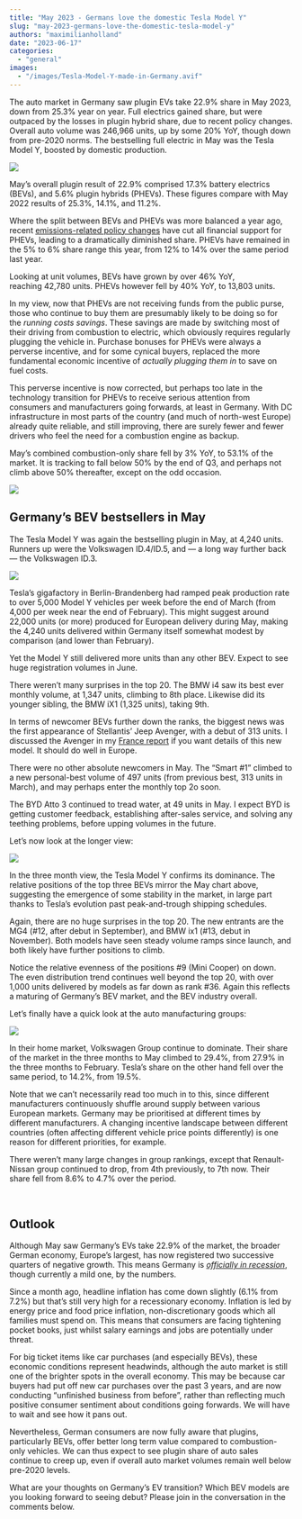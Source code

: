 ```yaml
---
title: "May 2023 - Germans love the domestic Tesla Model Y"
slug: "may-2023-germans-love-the-domestic-tesla-model-y"
authors: "maximilianholland"
date: "2023-06-17"
categories: 
  - "general"
images: 
  - "/images/Tesla-Model-Y-made-in-Germany.avif"
---
```


The auto market in Germany saw plugin EVs take 22.9% share in May 2023, down from 25.3% year on year. Full electrics gained share, but were outpaced by the losses in plugin hybrid share, due to recent policy changes. Overall auto volume was 246,966 units, up by some 20% YoY, though down from pre-2020 norms. The bestselling full electric in May was the Tesla Model Y, boosted by domestic production.

![](images/May-2023-Germany-Passenger-Auto-Registrations2-SQ.avif)

May’s overall plugin result of 22.9% comprised 17.3% battery electrics (BEVs), and 5.6% plugin hybrids (PHEVs). These figures compare with May 2022 results of 25.3%, 14.1%, and 11.2%.

Where the split between BEVs and PHEVs was more balanced a year ago, recent [emissions-related policy changes](/2023/01/08/in-december-evs-took-more-than-half-of-the-german-car-market/) have cut all financial support for PHEVs, leading to a dramatically diminished share. PHEVs have remained in the 5% to 6% share range this year, from 12% to 14% over the same period last year.

Looking at unit volumes, BEVs have grown by over 46% YoY, reaching 42,780 units. PHEVs however fell by 40% YoY, to 13,803 units.

In my view, now that PHEVs are not receiving funds from the public purse, those who continue to buy them are presumably likely to be doing so for the _running costs savings_. These savings are made by switching most of their driving from combustion to electric, which obviously requires regularly plugging the vehicle in. Purchase bonuses for PHEVs were always a perverse incentive, and for some cynical buyers, replaced the more fundamental economic incentive of _actually plugging them in_ to save on fuel costs.

This perverse incentive is now corrected, but perhaps too late in the technology transition for PHEVs to receive serious attention from consumers and manufacturers going forwards, at least in Germany. With DC infrastructure in most parts of the country (and much of north-west Europe) already quite reliable, and still improving, there are surely fewer and fewer drivers who feel the need for a combustion engine as backup.

May’s combined combustion-only share fell by 3% YoY, to 53.1% of the market. It is tracking to fall below 50% by the end of Q3, and perhaps not climb above 50% thereafter, except on the odd occasion.

![](images/May-2023-Germany-Monthly-Powertrain-Market-Share.avif)

## Germany’s BEV bestsellers in May

The Tesla Model Y was again the bestselling plugin in May, at 4,240 units. Runners up were the Volkswagen ID.4/ID.5, and — a long way further back — the Volkswagen ID.3.

![](images/Germany-BEVs-May-2023.avif)

Tesla’s gigafactory in Berlin-Brandenberg had ramped peak production rate to over 5,000 Model Y vehicles per week before the end of March (from 4,000 per week near the end of February). This might suggest around 22,000 units (or more) produced for European delivery during May, making the 4,240 units delivered within Germany itself somewhat modest by comparison (and lower than February).

Yet the Model Y still delivered more units than any other BEV. Expect to see huge registration volumes in June.

There weren’t many surprises in the top 20. The BMW i4 saw its best ever monthly volume, at 1,347 units, climbing to 8th place. Likewise did its younger sibling, the BMW iX1 (1,325 units), taking 9th.

In terms of newcomer BEVs further down the ranks, the biggest news was the first appearance of Stellantis’ Jeep Avenger, with a debut of 313 units. I discussed the Avenger in my [France report](/2023/06/15/may-2023-new-stellantis-bevs-arrive-in-france/) if you want details of this new model. It should do well in Europe.

There were no other absolute newcomers in May. The “Smart #1” climbed to a new personal-best volume of 497 units (from previous best, 313 units in March), and may perhaps enter the monthly top 2o soon.

The BYD Atto 3 continued to tread water, at 49 units in May. I expect BYD is getting customer feedback, establishing after-sales service, and solving any teething problems, before upping volumes in the future.

Let’s now look at the longer view:

![](images/Germany-BEVs-May-23-Trailing-Qtr.avif)

In the three month view, the Tesla Model Y confirms its dominance. The relative positions of the top three BEVs mirror the May chart above, suggesting the emergence of some stability in the market, in large part thanks to Tesla’s evolution past peak-and-trough shipping schedules.

Again, there are no huge surprises in the top 20. The new entrants are the MG4 (#12, after debut in September), and BMW ix1 (#13, debut in November). Both models have seen steady volume ramps since launch, and both likely have further positions to climb.

Notice the relative evenness of the positions #9 (Mini Cooper) on down. The even distribution trend continues well beyond the top 20, with over 1,000 units delivered by models as far down as rank #36. Again this reflects a maturing of Germany’s BEV market, and the BEV industry overall.

Let’s finally have a quick look at the auto manufacturing groups:

![](images/Germany-BEV-Groups-May-23-Trailing-Qtr.avif)

In their home market, Volkswagen Group continue to dominate. Their share of the market in the three months to May climbed to 29.4%, from 27.9% in the three months to February. Tesla’s share on the other hand fell over the same period, to 14.2%, from 19.5%.

Note that we can’t necessarily read too much in to this, since different manufacturers continuously shuffle around supply between various European markets. Germany may be prioritised at different times by different manufacturers. A changing incentive landscape between different countries (often affecting different vehicle price points differently) is one reason for different priorities, for example.

There weren’t many large changes in group rankings, except that Renault-Nissan group continued to drop, from 4th previously, to 7th now. Their share fell from 8.6% to 4.7% over the period.

 

## Outlook

Although May saw Germany’s EVs take 22.9% of the market, the broader German economy, Europe’s largest, has now registered two successive quarters of negative growth. This means Germany is [_officially in recession_](https://economictimes.indiatimes.com/news/international/business/germany-enters-recession-after-gdp-falls-for-second-successive-quarter/articleshow/100494115.cms), though currently a mild one, by the numbers.

Since a month ago, headline inflation has come down slightly (6.1% from 7.2%) but that’s still very high for a recessionary economy. Inflation is led by energy price and food price inflation, non-discretionary goods which all families must spend on. This means that consumers are facing tightening pocket books, just whilst salary earnings and jobs are potentially under threat.

For big ticket items like car purchases (and especially BEVs), these economic conditions represent headwinds, although the auto market is still one of the brighter spots in the overall economy. This may be because car buyers had put off new car purchases over the past 3 years, and are now conducting “unfinished business from before”, rather than reflecting much positive consumer sentiment about conditions going forwards. We will have to wait and see how it pans out.

Nevertheless, German consumers are now fully aware that plugins, particularly BEVs, offer better long term value compared to combustion-only vehicles. We can thus expect to see plugin share of auto sales continue to creep up, even if overall auto market volumes remain well below pre-2020 levels.

What are your thoughts on Germany’s EV transition? Which BEV models are you looking forward to seeing debut? Please join in the conversation in the comments below.
